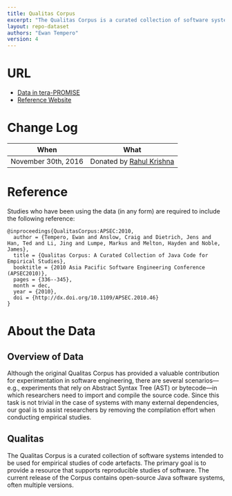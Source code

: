 ```yaml
---
title: Qualitas Corpus
excerpt: "The Qualitas Corpus is a curated collection of software systems intended to be used for empirical studies of code artefacts."
layout: repo-dataset
authors: "Ewan Tempero"
version: 4
---
```


# URL

* [Data in tera-PROMISE](https://terapromise.csc.ncsu.edu/!/#repo/view/head/defect/qualitas)
* [Reference Website](http://java.labsoft.dcc.ufmg.br/qualitas.class/)

# Change Log

When | What
---- | ----
November 30th, 2016 | Donated by [Rahul Krishna](mailto:rkrish11@ncsu.edu)

# Reference

Studies who have been using the data (in any form) are required to include the following reference:

```
@inproceedings{QualitasCorpus:APSEC:2010,
  author = {Tempero, Ewan and Anslow, Craig and Dietrich, Jens and Han, Ted and Li, Jing and Lumpe, Markus and Melton, Hayden and Noble, James},
  title = {Qualitas Corpus: A Curated Collection of Java Code for Empirical Studies},
  booktitle = {2010 Asia Pacific Software Engineering Conference (APSEC2010)},
  pages = {336--345},
  month = dec,
  year = {2010},
  doi = {http://dx.doi.org/10.1109/APSEC.2010.46}
}
```

# About the Data

## Overview of Data

Although the original Qualitas Corpus has provided a valuable contribution for experimentation in software engineering, there are several scenarios—e.g., experiments that rely on Abstract Syntax Tree (AST) or bytecode—in which researchers need to import and compile the source code. Since this task is not trivial in the case of systems with many external dependencies, our goal is to assist researchers by removing the compilation effort when conducting empirical studies.

## Qualitas

The Qualitas Corpus is a curated collection of software systems intended to be used for empirical studies of code artefacts. The primary goal is to provide a resource that supports reproducible studies of software. The current release of the Corpus contains open-source Java software systems, often multiple versions.